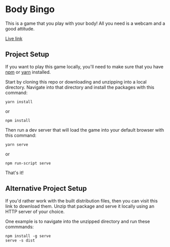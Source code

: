 # Body Bingo
This is a game that you play with your body! All you need is a webcam and a good attitude.

[Live link](https://www.bodybingo.net)


## Project Setup
If you want to play this game locally, you'll need to make sure that you have [npm](https://www.npmjs.com/get-npm) or [yarn](https://classic.yarnpkg.com/en/docs/install/#mac-stable) installed.

Start by cloning this repo or downloading and unzipping into a local directory. Navigate into that directory and install the packages with this command:
```
yarn install
```
or
```
npm install
```

Then run a dev server that will load the game into your default browser with this command:

```
yarn serve
```
or
```
npm run-script serve
```

That's it!

## Alternative Project Setup
If you'd rather work with the built distribution files, then you can visit this link to download them. Unzip that package and serve it locally using an HTTP server of your choice.

One example is to navigate into the unzipped directory and run these commmands:

```
npm install -g serve
serve -s dist
```